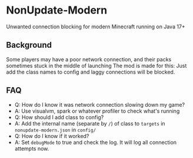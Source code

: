 # NonUpdate-Modern
Unwanted connection blocking for modern Minecraft running on Java 17+

## Background
Some players may have a poor network connection, and their packs sometimes stuck in the middle of launching
The mod is made for this: Just add the class names to config and laggy connections will be blocked.

## FAQ
- Q: How do I know it was network connection slowing down my game?
- A: Use visualvm, spark or whatever profiler to check what's running
- Q: How should I add class to config?
- A: Add the internal name (separate by `/`) of class to `targets` in `nonupdate-modern.json` in `config/`
- Q: How do I know if it worked?
- A: Set `debugMode` to true and check the log. It will log all connection attempts now.
